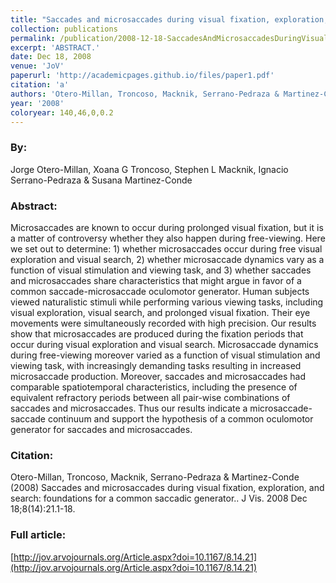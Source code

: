 ```yaml
---
title: "Saccades and microsaccades during visual fixation, exploration, and search: foundations for a common saccadic generator."
collection: publications
permalink: /publication/2008-12-18-SaccadesAndMicrosaccadesDuringVisualFixation_Exploration_AndSea
excerpt: 'ABSTRACT.'
date: Dec 18, 2008
venue: 'JoV'
paperurl: 'http://academicpages.github.io/files/paper1.pdf'
citation: 'a'
authors: 'Otero-Millan, Troncoso, Macknik, Serrano-Pedraza & Martinez-Conde'
year: '2008'
coloryear: 140,46,0,0.2
---
```


### By: 
Jorge Otero-Millan, Xoana G Troncoso, Stephen L Macknik, Ignacio Serrano-Pedraza & Susana Martinez-Conde

### Abstract: 
Microsaccades are known to occur during prolonged visual fixation, but it is a matter of controversy whether they also happen during free-viewing. Here we set out to determine: 1) whether microsaccades occur during free visual exploration and visual search, 2) whether microsaccade dynamics vary as a function of visual stimulation and viewing task, and 3) whether saccades and microsaccades share characteristics that might argue in favor of a common saccade-microsaccade oculomotor generator. Human subjects viewed naturalistic stimuli while performing various viewing tasks, including visual exploration, visual search, and prolonged visual fixation. Their eye movements were simultaneously recorded with high precision. Our results show that microsaccades are produced during the fixation periods that occur during visual exploration and visual search. Microsaccade dynamics during free-viewing moreover varied as a function of visual stimulation and viewing task, with increasingly demanding tasks resulting in increased microsaccade production. Moreover, saccades and microsaccades had comparable spatiotemporal characteristics, including the presence of equivalent refractory periods between all pair-wise combinations of saccades and microsaccades. Thus our results indicate a microsaccade-saccade continuum and support the hypothesis of a common oculomotor generator for saccades and microsaccades.

### Citation: 
Otero-Millan, Troncoso, Macknik, Serrano-Pedraza & Martinez-Conde (2008) Saccades and microsaccades during visual fixation, exploration, and search: foundations for a common saccadic generator.. J Vis. 2008 Dec 18;8(14):21.1-18. 

### Full article: 
[http://jov.arvojournals.org/Article.aspx?doi=10.1167/8.14.21](http://jov.arvojournals.org/Article.aspx?doi=10.1167/8.14.21)
